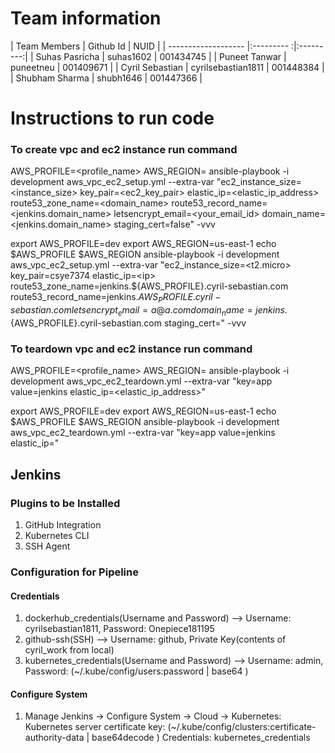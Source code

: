 # Team information

| Team Members        | Github Id            | NUID      |
| ------------------- |:---------           :|:---------:|
| Suhas Pasricha      | suhas1602            | 001434745 |
| Puneet Tanwar       | puneetneu            | 001409671 |
| Cyril Sebastian     | cyrilsebastian1811   | 001448384 |
| Shubham Sharma      | shubh1646            | 001447366 | 

# Instructions to run code

### To create vpc and ec2 instance run command 

AWS_PROFILE=<profile_name> AWS_REGION=<region> ansible-playbook -i development aws_vpc_ec2_setup.yml --extra-var "ec2_instance_size=<instance_size> key_pair=<ec2_key_pair> elastic_ip=<elastic_ip_address> route53_zone_name=<domain_name> route53_record_name=<jenkins.domain_name> letsencrypt_email=<your_email_id> domain_name=<jenkins.domain_name> staging_cert=false"  -vvv

<!-- Cyril -->
export AWS_PROFILE=dev
export AWS_REGION=us-east-1
echo $AWS_PROFILE $AWS_REGION
ansible-playbook -i development aws_vpc_ec2_setup.yml --extra-var "ec2_instance_size=<t2.micro> key_pair=csye7374 elastic_ip=<ip> route53_zone_name=jenkins.${AWS_PROFILE}.cyril-sebastian.com route53_record_name=jenkins.${AWS_PROFILE}.cyril-sebastian.com letsencrypt_email=a@a.com domain_name=jenkins.${AWS_PROFILE}.cyril-sebastian.com staging_cert=<false>" -vvv

### To teardown vpc and ec2 instance run command

AWS_PROFILE=<profile_name> AWS_REGION=<region> ansible-playbook -i development aws_vpc_ec2_teardown.yml --extra-var "key=app value=jenkins elastic_ip=<elastic_ip_address>"

<!-- Cyril -->
export AWS_PROFILE=dev
export AWS_REGION=us-east-1
echo $AWS_PROFILE $AWS_REGION
ansible-playbook -i development aws_vpc_ec2_teardown.yml --extra-var "key=app value=jenkins elastic_ip=<ip>"


## Jenkins

### Plugins to be Installed
1. GitHub Integration
2. Kubernetes CLI
3. SSH Agent

### Configuration for Pipeline
#### Credentials
1. dockerhub_credentials(Username and Password) --> Username: cyrilsebastian1811, Password: Onepiece181195
2. github-ssh(SSH) --> Username: github, Private Key(contents of cyril_work from local)
3. kubernetes_credentials(Username and Password) --> Username: admin, Password: (~/.kube/config/users:password | base64 )
#### Configure System
1. Manage Jenkins -> Configure System -> Cloud -> Kubernetes:
Kubernetes server certificate key: (~/.kube/config/clusters:certificate-authority-data | base64decode )
Credentials: kubernetes_credentials
   